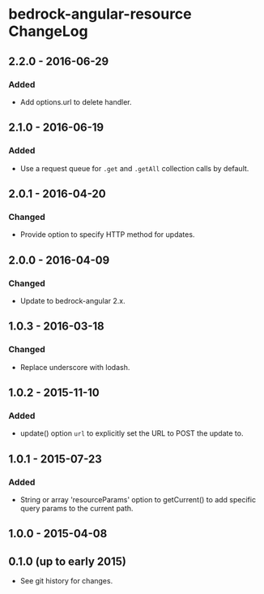# bedrock-angular-resource ChangeLog

## 2.2.0 - 2016-06-29

### Added
- Add options.url to delete handler.

## 2.1.0 - 2016-06-19

### Added
- Use a request queue for `.get` and `.getAll` collection calls by default.

## 2.0.1 - 2016-04-20

### Changed
- Provide option to specify HTTP method for updates.

## 2.0.0 - 2016-04-09

### Changed
- Update to bedrock-angular 2.x.

## 1.0.3 - 2016-03-18

### Changed
- Replace underscore with lodash.

## 1.0.2 - 2015-11-10

### Added
- update() option `url` to explicitly set the URL to POST the update to.

## 1.0.1 - 2015-07-23

### Added
- String or array 'resourceParams' option to getCurrent() to add specific query
  params to the current path.

## 1.0.0 - 2015-04-08

## 0.1.0 (up to early 2015)

- See git history for changes.
